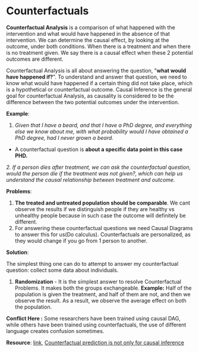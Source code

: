 # Counterfactuals

**Counterfactual Analysis** is a comparison of what happened with the intervention and what would have happened in the absence of that intervention.  We can determine the causal effect, by looking at the outcome, under both conditions. When there is a treatment and when there is no treatment given. We say there is a causal effect when these 2 potential outcomes are different.

Counterfactual Analysis is all about answering the question, "**what would have happened if?**". To understand and answer that question, we need to know what would have happened if a certain thing did not take place, which is a hypothetical or counterfactual outcome. Causal Inference is the general goal for counterfactual Analysis, as causality is considered to be the difference between the two potential outcomes under the intervention.

**Example**:  

1. _Given that I have a beard, and that I have a PhD degree, and everything else we know about me, with what probability would I have obtained a PhD degree, had I never grown a beard._

* A counterfactual question is **about a specific data point in this case PHD.**

_2. If a person dies after treatment, we can ask the counterfactual question, would the person die if the treatment was not given?, which can help us understand the causal relationship between treatment and outcome._

**Problems**: 

1. **The treated and untreated population should be comparable**. We cant observe the results if we distinguish people if they are healthy vs unhealthy people because in such case the outcome will definitely be different.
2. For answering these counterfactual questions we need Causal Diagrams to answer this for us\(Do calculus\). Counterfactuals are personalized, as they would change if you go from 1 person to another.

**Solution**: 

The simplest thing one can do to attempt to answer my counterfactual question: collect some data about individuals. 

1. **Randomization** - It is the simplest answer to resolve Counterfactual Problems. It makes both the groups exchangeable. **Example:** Half of the population is given the treatment, and half of them are not, and then we observe the result. As a result, we observe the average effect on both the population.

**Conflict Here :** Some researchers have been trained using causal DAG, while others have been trained using counterfactuals, the use of different language creates confusion sometimes.

**Resource**: [link](https://www.inference.vc/causal-inference-3-counterfactuals/), [Counterfactual prediction is not only for causal inference](https://link.springer.com/epdf/10.1007/s10654-020-00659-8?sharing_token=kV_G0mmo-GLt_VMxT1mAQve4RwlQNchNByi7wbcMAY42AdnWyM4OfVl8JP7D5adb3UNqXoMBumdL1pxYQD2LUm9m-c8_PzZXcjKx8x_DktYi5coJJY9kN0FptIhOklAgGc9znqVFZlAnBpLWkno67wS_g0diHlOzpCeO3_k6kLk%3D)

